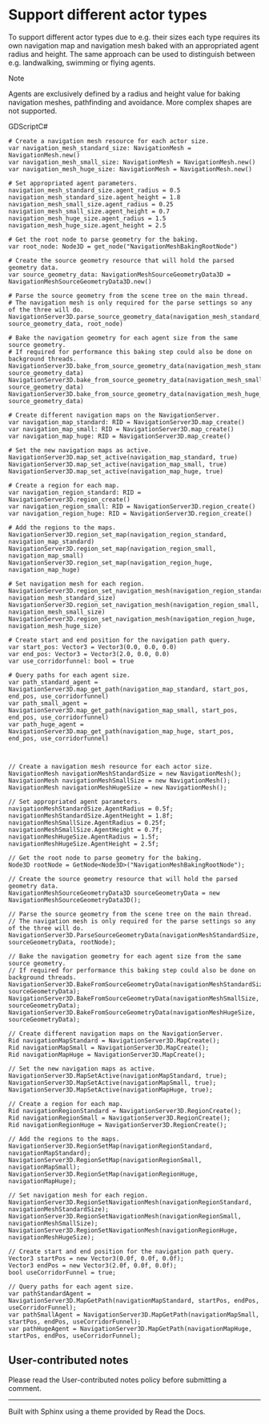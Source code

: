 # Support different actor types

To support different actor types due to e.g. their sizes each type requires
its own navigation map and navigation mesh baked with an appropriated agent
radius and height. The same approach can be used to distinguish between e.g.
landwalking, swimming or flying agents.

Note

Agents are exclusively defined by a radius and height value for baking
navigation meshes, pathfinding and avoidance. More complex shapes are not
supported.

GDScriptC#

    
    
    # Create a navigation mesh resource for each actor size.
    var navigation_mesh_standard_size: NavigationMesh = NavigationMesh.new()
    var navigation_mesh_small_size: NavigationMesh = NavigationMesh.new()
    var navigation_mesh_huge_size: NavigationMesh = NavigationMesh.new()
    
    # Set appropriated agent parameters.
    navigation_mesh_standard_size.agent_radius = 0.5
    navigation_mesh_standard_size.agent_height = 1.8
    navigation_mesh_small_size.agent_radius = 0.25
    navigation_mesh_small_size.agent_height = 0.7
    navigation_mesh_huge_size.agent_radius = 1.5
    navigation_mesh_huge_size.agent_height = 2.5
    
    # Get the root node to parse geometry for the baking.
    var root_node: Node3D = get_node("NavigationMeshBakingRootNode")
    
    # Create the source geometry resource that will hold the parsed geometry data.
    var source_geometry_data: NavigationMeshSourceGeometryData3D = NavigationMeshSourceGeometryData3D.new()
    
    # Parse the source geometry from the scene tree on the main thread.
    # The navigation mesh is only required for the parse settings so any of the three will do.
    NavigationServer3D.parse_source_geometry_data(navigation_mesh_standard_size, source_geometry_data, root_node)
    
    # Bake the navigation geometry for each agent size from the same source geometry.
    # If required for performance this baking step could also be done on background threads.
    NavigationServer3D.bake_from_source_geometry_data(navigation_mesh_standard_size, source_geometry_data)
    NavigationServer3D.bake_from_source_geometry_data(navigation_mesh_small_size, source_geometry_data)
    NavigationServer3D.bake_from_source_geometry_data(navigation_mesh_huge_size, source_geometry_data)
    
    # Create different navigation maps on the NavigationServer.
    var navigation_map_standard: RID = NavigationServer3D.map_create()
    var navigation_map_small: RID = NavigationServer3D.map_create()
    var navigation_map_huge: RID = NavigationServer3D.map_create()
    
    # Set the new navigation maps as active.
    NavigationServer3D.map_set_active(navigation_map_standard, true)
    NavigationServer3D.map_set_active(navigation_map_small, true)
    NavigationServer3D.map_set_active(navigation_map_huge, true)
    
    # Create a region for each map.
    var navigation_region_standard: RID = NavigationServer3D.region_create()
    var navigation_region_small: RID = NavigationServer3D.region_create()
    var navigation_region_huge: RID = NavigationServer3D.region_create()
    
    # Add the regions to the maps.
    NavigationServer3D.region_set_map(navigation_region_standard, navigation_map_standard)
    NavigationServer3D.region_set_map(navigation_region_small, navigation_map_small)
    NavigationServer3D.region_set_map(navigation_region_huge, navigation_map_huge)
    
    # Set navigation mesh for each region.
    NavigationServer3D.region_set_navigation_mesh(navigation_region_standard, navigation_mesh_standard_size)
    NavigationServer3D.region_set_navigation_mesh(navigation_region_small, navigation_mesh_small_size)
    NavigationServer3D.region_set_navigation_mesh(navigation_region_huge, navigation_mesh_huge_size)
    
    # Create start and end position for the navigation path query.
    var start_pos: Vector3 = Vector3(0.0, 0.0, 0.0)
    var end_pos: Vector3 = Vector3(2.0, 0.0, 0.0)
    var use_corridorfunnel: bool = true
    
    # Query paths for each agent size.
    var path_standard_agent = NavigationServer3D.map_get_path(navigation_map_standard, start_pos, end_pos, use_corridorfunnel)
    var path_small_agent = NavigationServer3D.map_get_path(navigation_map_small, start_pos, end_pos, use_corridorfunnel)
    var path_huge_agent = NavigationServer3D.map_get_path(navigation_map_huge, start_pos, end_pos, use_corridorfunnel)
    
    
    
    // Create a navigation mesh resource for each actor size.
    NavigationMesh navigationMeshStandardSize = new NavigationMesh();
    NavigationMesh navigationMeshSmallSize = new NavigationMesh();
    NavigationMesh navigationMeshHugeSize = new NavigationMesh();
    
    // Set appropriated agent parameters.
    navigationMeshStandardSize.AgentRadius = 0.5f;
    navigationMeshStandardSize.AgentHeight = 1.8f;
    navigationMeshSmallSize.AgentRadius = 0.25f;
    navigationMeshSmallSize.AgentHeight = 0.7f;
    navigationMeshHugeSize.AgentRadius = 1.5f;
    navigationMeshHugeSize.AgentHeight = 2.5f;
    
    // Get the root node to parse geometry for the baking.
    Node3D rootNode = GetNode<Node3D>("NavigationMeshBakingRootNode");
    
    // Create the source geometry resource that will hold the parsed geometry data.
    NavigationMeshSourceGeometryData3D sourceGeometryData = new NavigationMeshSourceGeometryData3D();
    
    // Parse the source geometry from the scene tree on the main thread.
    // The navigation mesh is only required for the parse settings so any of the three will do.
    NavigationServer3D.ParseSourceGeometryData(navigationMeshStandardSize, sourceGeometryData, rootNode);
    
    // Bake the navigation geometry for each agent size from the same source geometry.
    // If required for performance this baking step could also be done on background threads.
    NavigationServer3D.BakeFromSourceGeometryData(navigationMeshStandardSize, sourceGeometryData);
    NavigationServer3D.BakeFromSourceGeometryData(navigationMeshSmallSize, sourceGeometryData);
    NavigationServer3D.BakeFromSourceGeometryData(navigationMeshHugeSize, sourceGeometryData);
    
    // Create different navigation maps on the NavigationServer.
    Rid navigationMapStandard = NavigationServer3D.MapCreate();
    Rid navigationMapSmall = NavigationServer3D.MapCreate();
    Rid navigationMapHuge = NavigationServer3D.MapCreate();
    
    // Set the new navigation maps as active.
    NavigationServer3D.MapSetActive(navigationMapStandard, true);
    NavigationServer3D.MapSetActive(navigationMapSmall, true);
    NavigationServer3D.MapSetActive(navigationMapHuge, true);
    
    // Create a region for each map.
    Rid navigationRegionStandard = NavigationServer3D.RegionCreate();
    Rid navigationRegionSmall = NavigationServer3D.RegionCreate();
    Rid navigationRegionHuge = NavigationServer3D.RegionCreate();
    
    // Add the regions to the maps.
    NavigationServer3D.RegionSetMap(navigationRegionStandard, navigationMapStandard);
    NavigationServer3D.RegionSetMap(navigationRegionSmall, navigationMapSmall);
    NavigationServer3D.RegionSetMap(navigationRegionHuge, navigationMapHuge);
    
    // Set navigation mesh for each region.
    NavigationServer3D.RegionSetNavigationMesh(navigationRegionStandard, navigationMeshStandardSize);
    NavigationServer3D.RegionSetNavigationMesh(navigationRegionSmall, navigationMeshSmallSize);
    NavigationServer3D.RegionSetNavigationMesh(navigationRegionHuge, navigationMeshHugeSize);
    
    // Create start and end position for the navigation path query.
    Vector3 startPos = new Vector3(0.0f, 0.0f, 0.0f);
    Vector3 endPos = new Vector3(2.0f, 0.0f, 0.0f);
    bool useCorridorFunnel = true;
    
    // Query paths for each agent size.
    var pathStandardAgent = NavigationServer3D.MapGetPath(navigationMapStandard, startPos, endPos, useCorridorFunnel);
    var pathSmallAgent = NavigationServer3D.MapGetPath(navigationMapSmall, startPos, endPos, useCorridorFunnel);
    var pathHugeAgent = NavigationServer3D.MapGetPath(navigationMapHuge, startPos, endPos, useCorridorFunnel);
    

## User-contributed notes

Please read the User-contributed notes policy before submitting a comment.

* * *

Built with Sphinx using a theme provided by Read the Docs.

